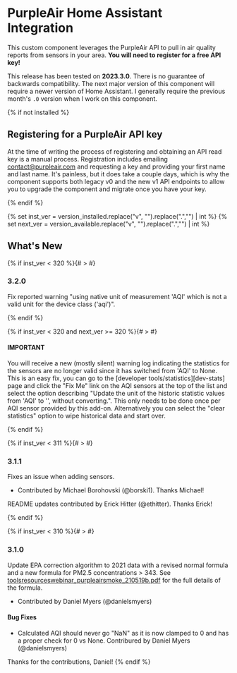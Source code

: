 # PurpleAir Home Assistant Integration

This custom component leverages the PurpleAir API to pull in air quality
reports from sensors in your area. **You will need to register for a
free API key!**

This release has been tested on **2023.3.0**. There is no guarantee of
backwards compatibility. The next major version of this component will
require a newer version of Home Assistant. I generally require the
previous month's `.0` version when I work on this component.

{% if not installed %}

## Registering for a PurpleAir API key

At the time of writing the process of registering and obtaining an API
read key is a manual process. Registration includes emailing
contact@purpleair.com and requesting a key and providing your first name
and last name. It's painless, but it does take a couple days, which is
why the component supports both legacy v0 and the new v1 API endpoints
to allow you to upgrade the component and migrate once you have your
key.

{% endif %}

{% set inst_ver = version_installed.replace("v", "").replace(".","") | int %}
{% set next_ver = version_available.replace("v", "").replace(".","") | int %}

## What's New

{% if inst_ver < 320 %}{# > #}
### 3.2.0

Fix reported warning "using native unit of measurement 'AQI' which is
not a valid unit for the device class ('aqi')".

{% endif %}

{% if inst_ver < 320 and next_ver >= 320 %}{# > #}
#### IMPORTANT

You will receive a new (mostly silent) warning log indicating the
statistics for the sensors are no longer valid since it has switched
from 'AQI' to None. This is an easy fix, you can go to the [developer
tools/statistics][dev-stats] page and click the "Fix Me" link on the AQI
sensors at the top of the list and select the option describing "Update
the unit of the historic statistic values from 'AQI' to '', without
converting.". This only needs to be done once per AQI sensor provided by
this add-on. Alternatively you can select the "clear statistics" option
to wipe historical data and start over.

{% endif %}

{% if inst_ver < 311 %}{# > #}
### 3.1.1

Fixes an issue when adding sensors.

  - Contributed by Michael Borohovski (@borski1). Thanks Michael!

README updates contributed by Erick Hitter (@ethitter). Thanks Erick!

{% endif %}

{% if inst_ver < 310 %}{# > #}
### 3.1.0

Update EPA correction algorithm to 2021 data with a revised normal
formula and a new formula for PM2.5 concentrations > 343. See
[toolsresourceswebinar_purpleairsmoke_210519b.pdf][epa-smoke] for the
full details of the formula.

  - Contributed by Daniel Myers (@danielsmyers)

[epa-smoke]: https://www.epa.gov/sites/default/files/2021-05/documents/toolsresourceswebinar_purpleairsmoke_210519b.pdf


#### Bug Fixes

* Calculated AQI should never go "NaN" as it is now clamped to 0 and has
  a proper check for 0 vs None.
  Contribured by Daniel Myers (@danielsmyers)

Thanks for the contributions, Daniel!
{% endif %}
